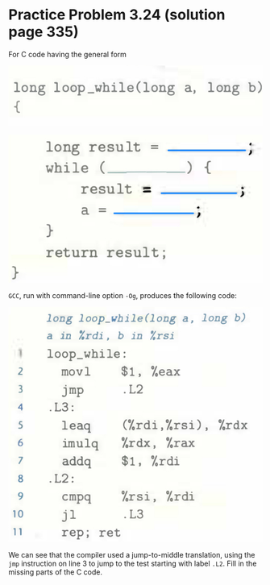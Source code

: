 # Practice Problem 3.24 (solution page 335)
For C code having the general form

![](./images/3.24.png)

![](./images/3.24_2.png)

`GCC`, run with command-line option `-Og`, produces the following code:

![](./images/3.24_3.png)

We can see that the compiler used a jump-to-middle translation, using the `jmp` instruction on line 3 to jump to the test starting with label `.L2`. Fill in the missing parts of the C code.